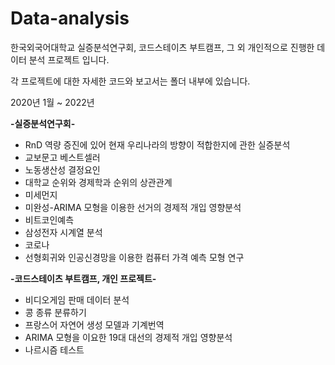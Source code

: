 # Data-analysis

한국외국어대학교 실증분석연구회, 코드스테이츠 부트캠프, 그 외 개인적으로 진행한
데이터 분석 프로젝트 입니다.

각 프로젝트에 대한 자세한 코드와 보고서는 폴더 내부에 있습니다.

2020년 1월 ~ 2022년


**-실증분석연구회-**

* RnD 역량 증진에 있어 현재 우리나라의 방향이 적합한지에 관한 실증분석  
* 교보문고 베스트셀러  
* 노동생산성 결정요인  
* 대학교 순위와 경제학과 순위의 상관관계  
* 미세먼지  
* 미완성-ARIMA 모형을 이용한 선거의 경제적 개입 영향분석  
* 비트코인예측  
* 삼성전자 시계열 분석    
* 코로나  
* 선형회귀와 인공신경망을 이용한 컴퓨터 가격 예측 모형 연구  


**-코드스테이츠 부트캠프, 개인 프로젝트-**

* 비디오게임 판매 데이터 분석  
* 콩 종류 분류하기  
* 프랑스어 자연어 생성 모델과 기계번역  
* ARIMA 모형을 이요한 19대 대선의 경제적 개입 영향분석  
* 나르시즘 테스트 
